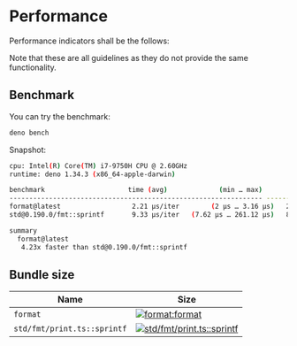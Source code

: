 # Performance

Performance indicators shall be the follows:

Note that these are all guidelines as they do not provide the same
functionality.

## Benchmark

You can try the benchmark:

```bash
deno bench
```

Snapshot:

```bash
cpu: Intel(R) Core(TM) i7-9750H CPU @ 2.60GHz
runtime: deno 1.34.3 (x86_64-apple-darwin)

benchmark                     time (avg)             (min … max)       p75       p99      p995
---------------------------------------------------------------- -----------------------------
format@latest                  2.21 µs/iter        (2 µs … 3.16 µs)   2.27 µs   3.16 µs   3.16 µs
std@0.190.0/fmt::sprintf       9.33 µs/iter   (7.62 µs … 261.12 µs)   8.45 µs  28.46 µs  53.34 µs

summary
  format@latest
   4.23x faster than std@0.190.0/fmt::sprintf
```

## Bundle size

| Name                        | Size                                                                                                                                                                                                                                     |
| --------------------------- | ---------------------------------------------------------------------------------------------------------------------------------------------------------------------------------------------------------------------------------------- |
| `format`                    | [![format:format](https://deno.bundlejs.com/?q=https://deno.land/x/format@1.0.0/mod.ts&treeshake=[{+format+}]&badge=)](https://bundlejs.com/?q=https%3A%2F%2Fdeno.land%2Fx%2Fformat@1.0.0%2Fmod.ts&treeshake=%5B%7B+format+%7D%5D)       |
| `std/fmt/print.ts::sprintf` | [![std/fmt/print.ts::sprintf](https://deno.bundlejs.com/?q=https://deno.land/std/fmt/printf.ts&treeshake=[{+sprintf+}]&badge=)](https://bundlejs.com/?q=https%3A%2F%2Fdeno.land%2Fstd%2Ffmt%2Fprintf.ts&treeshake=%5B%7B+sprintf+%7D%5D) |
